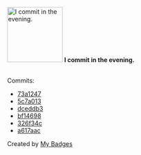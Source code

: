 <img src="https://my-badges.github.io/my-badges/evening-commits.png" alt="I commit in the evening." title="I commit in the evening." width="128">
<strong>I commit in the evening.</strong>
<br><br>

Commits:

- <a href="https://github.com/UWSEDS/uwseds.github.io/commit/73a124719bcdab72bae49ad8c6d1cfae6f96597c">73a1247</a>
- <a href="https://github.com/UWSEDS/uwseds.github.io/commit/5c7a0132ece67cf706239c91dc096bae95e89a83">5c7a013</a>
- <a href="https://github.com/UWSEDS/uwseds.github.io/commit/dceddb3e9a83f03fa7b7981591b64a7a258ec66c">dceddb3</a>
- <a href="https://github.com/UWSEDS/uwseds.github.io/commit/bf14698ec1e265e4e774b819f84fd686bf6f2d32">bf14698</a>
- <a href="https://github.com/UWSEDS/uwseds.github.io/commit/326f34c8203671e154116e58f6cc0db48830f003">326f34c</a>
- <a href="https://github.com/UWSEDS/uwseds.github.io/commit/a617aac7256970dee964c2aa78f37ee7261c7767">a617aac</a>


Created by <a href="https://github.com/my-badges/my-badges">My Badges</a>
